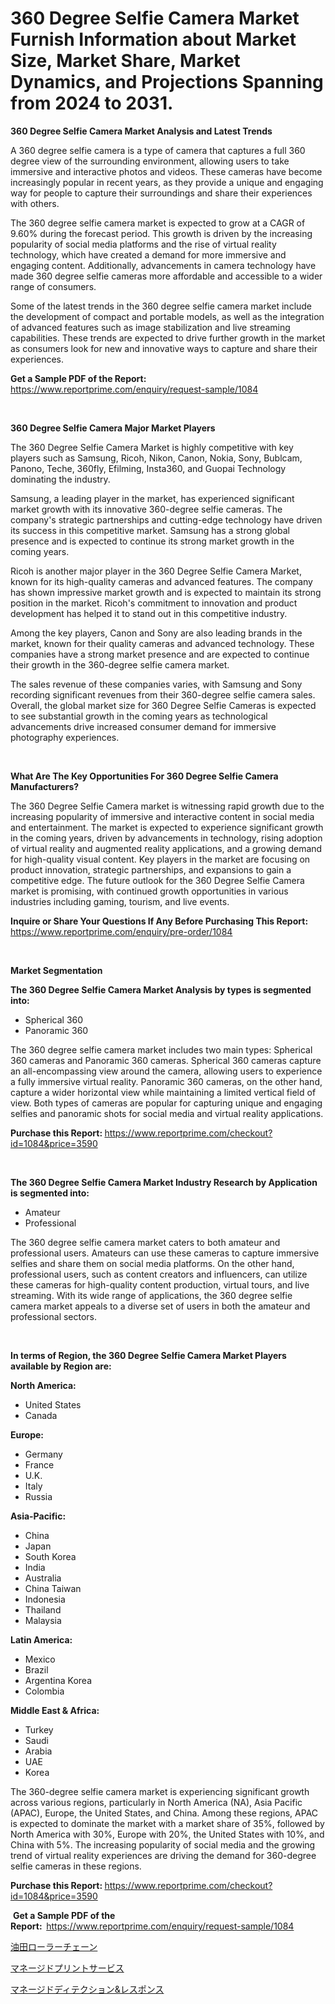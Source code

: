 <p><h1>360 Degree Selfie Camera Market Furnish Information about Market Size, Market Share, Market Dynamics, and Projections Spanning from 2024 to 2031.</h1></p><p><strong>360 Degree Selfie Camera Market Analysis and Latest Trends</strong></p>
<p><p>A 360 degree selfie camera is a type of camera that captures a full 360 degree view of the surrounding environment, allowing users to take immersive and interactive photos and videos. These cameras have become increasingly popular in recent years, as they provide a unique and engaging way for people to capture their surroundings and share their experiences with others.</p><p>The 360 degree selfie camera market is expected to grow at a CAGR of 9.60% during the forecast period. This growth is driven by the increasing popularity of social media platforms and the rise of virtual reality technology, which have created a demand for more immersive and engaging content. Additionally, advancements in camera technology have made 360 degree selfie cameras more affordable and accessible to a wider range of consumers.</p><p>Some of the latest trends in the 360 degree selfie camera market include the development of compact and portable models, as well as the integration of advanced features such as image stabilization and live streaming capabilities. These trends are expected to drive further growth in the market as consumers look for new and innovative ways to capture and share their experiences.</p></p>
<p><strong>Get a Sample PDF of the Report:&nbsp;</strong> <a href="https://www.reportprime.com/enquiry/request-sample/1084">https://www.reportprime.com/enquiry/request-sample/1084</a></p>
<p>&nbsp;</p>
<p><strong>360 Degree Selfie Camera Major Market Players</strong></p>
<p><p>The 360 Degree Selfie Camera Market is highly competitive with key players such as Samsung, Ricoh, Nikon, Canon, Nokia, Sony, Bublcam, Panono, Teche, 360fly, Efilming, Insta360, and Guopai Technology dominating the industry.</p><p>Samsung, a leading player in the market, has experienced significant market growth with its innovative 360-degree selfie cameras. The company's strategic partnerships and cutting-edge technology have driven its success in this competitive market. Samsung has a strong global presence and is expected to continue its strong market growth in the coming years.</p><p>Ricoh is another major player in the 360 Degree Selfie Camera Market, known for its high-quality cameras and advanced features. The company has shown impressive market growth and is expected to maintain its strong position in the market. Ricoh's commitment to innovation and product development has helped it to stand out in this competitive industry.</p><p>Among the key players, Canon and Sony are also leading brands in the market, known for their quality cameras and advanced technology. These companies have a strong market presence and are expected to continue their growth in the 360-degree selfie camera market.</p><p>The sales revenue of these companies varies, with Samsung and Sony recording significant revenues from their 360-degree selfie camera sales. Overall, the global market size for 360 Degree Selfie Cameras is expected to see substantial growth in the coming years as technological advancements drive increased consumer demand for immersive photography experiences.</p></p>
<p>&nbsp;</p>
<p><strong>What Are The Key Opportunities For 360 Degree Selfie Camera Manufacturers?</strong></p>
<p><p>The 360 Degree Selfie Camera market is witnessing rapid growth due to the increasing popularity of immersive and interactive content in social media and entertainment. The market is expected to experience significant growth in the coming years, driven by advancements in technology, rising adoption of virtual reality and augmented reality applications, and a growing demand for high-quality visual content. Key players in the market are focusing on product innovation, strategic partnerships, and expansions to gain a competitive edge. The future outlook for the 360 Degree Selfie Camera market is promising, with continued growth opportunities in various industries including gaming, tourism, and live events.</p></p>
<p><strong>Inquire or Share Your Questions If Any Before Purchasing This Report:</strong> <a href="https://www.reportprime.com/enquiry/pre-order/1084">https://www.reportprime.com/enquiry/pre-order/1084</a></p>
<p>&nbsp;</p>
<p><strong>Market Segmentation</strong></p>
<p><strong>The 360 Degree Selfie Camera Market Analysis by types is segmented into:</strong></p>
<p><ul><li>Spherical 360</li><li>Panoramic 360</li></ul></p>
<p><p>The 360 degree selfie camera market includes two main types: Spherical 360 cameras and Panoramic 360 cameras. Spherical 360 cameras capture an all-encompassing view around the camera, allowing users to experience a fully immersive virtual reality. Panoramic 360 cameras, on the other hand, capture a wider horizontal view while maintaining a limited vertical field of view. Both types of cameras are popular for capturing unique and engaging selfies and panoramic shots for social media and virtual reality applications.</p></p>
<p><strong>Purchase this Report:&nbsp;</strong><a href="https://www.reportprime.com/checkout?id=1084&price=3590">https://www.reportprime.com/checkout?id=1084&price=3590</a></p>
<p>&nbsp;</p>
<p><strong>The 360 Degree Selfie Camera Market Industry Research by Application is segmented into:</strong></p>
<p><ul><li>Amateur</li><li>Professional</li></ul></p>
<p><p>The 360 degree selfie camera market caters to both amateur and professional users. Amateurs can use these cameras to capture immersive selfies and share them on social media platforms. On the other hand, professional users, such as content creators and influencers, can utilize these cameras for high-quality content production, virtual tours, and live streaming. With its wide range of applications, the 360 degree selfie camera market appeals to a diverse set of users in both the amateur and professional sectors.</p></p>
<p>&nbsp;</p>
<p><strong>In terms of Region, the 360 Degree Selfie Camera Market Players available by Region are:</strong></p>
<p>
    <p> <strong> North America: </strong>
        <ul>
            <li>United States</li>
            <li>Canada</li>
        </ul>
        </p> 
    <p> <strong> Europe: </strong>
        <ul>
            <li>Germany</li>
            <li>France</li>
            <li>U.K.</li>
            <li>Italy</li>
            <li>Russia</li>
        </ul>
        </p> 
    <p> <strong> Asia-Pacific: </strong>
        <ul>
            <li>China</li>
            <li>Japan</li>
            <li>South Korea</li>
            <li>India</li>
            <li>Australia</li>
            <li>China Taiwan</li>
            <li>Indonesia</li>
            <li>Thailand</li>
            <li>Malaysia</li>
        </ul>
        </p> 
    <p> <strong> Latin America: </strong>
        <ul>
            <li>Mexico</li>
            <li>Brazil</li>
            <li>Argentina Korea</li>
            <li>Colombia</li>
        </ul>
        </p> 
    <p> <strong> Middle East & Africa: </strong>
        <ul>
            <li>Turkey</li>
            <li>Saudi</li>
            <li>Arabia</li>
            <li>UAE</li>
            <li>Korea</li>
        </ul>
    </p>
    </p>
<p><p>The 360-degree selfie camera market is experiencing significant growth across various regions, particularly in North America (NA), Asia Pacific (APAC), Europe, the United States, and China. Among these regions, APAC is expected to dominate the market with a market share of 35%, followed by North America with 30%, Europe with 20%, the United States with 10%, and China with 5%. The increasing popularity of social media and the growing trend of virtual reality experiences are driving the demand for 360-degree selfie cameras in these regions.</p></p>
<p><strong>Purchase this Report: </strong><a href="https://www.reportprime.com/checkout?id=1084&price=3590">https://www.reportprime.com/checkout?id=1084&price=3590</a></p>
<p>&nbsp;<strong>Get a Sample PDF of the Report:&nbsp;&nbsp;</strong><a href="https://www.reportprime.com/enquiry/request-sample/1084">https://www.reportprime.com/enquiry/request-sample/1084</a></p>
<p><strong></strong></p>
<p><p><a href="https://github.com/lily-u-genius/Market-Research-Report-List-1/blob/main/44034328638.md">油田ローラーチェーン</a></p><p><a href="https://github.com/dandier2003/Market-Research-Report-List-1/blob/main/50970758637.md">マネージドプリントサービス</a></p><p><a href="https://github.com/sghwr779811674/Market-Research-Report-List-1/blob/main/40864538636.md">マネージドディテクション&レスポンス</a></p></p>